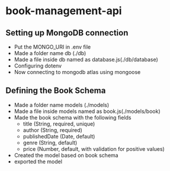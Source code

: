 # book-management-api

## Setting up MongoDB connection

- Put the MONGO_URI in .env file
- Made a folder name db (./db)
- Made a file inside db named as database.js(./db/database)
- Configuring dotenv
- Now connecting to mongodb atlas using mongoose

## Defining the Book Schema

- Made a folder name models (./models)
- Made a file inside models named as book.js(./models/book)
- Made the book schema with the following fields
  - title (String, required, unique)
  - author (String, required)
  - publishedDate (Date, default)
  - genre (String, default)
  - price (Number, default, with validation for positive values)
- Created the model based on book schema
- exported the model
